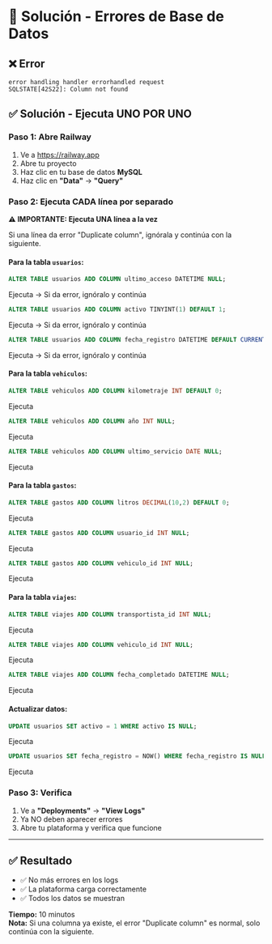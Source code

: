 # 🔧 Solución - Errores de Base de Datos

## ❌ Error

```
error handling handler errorhandled request
SQLSTATE[42S22]: Column not found
```

## ✅ Solución - Ejecuta UNO POR UNO

### Paso 1: Abre Railway

1. Ve a https://railway.app
2. Abre tu proyecto
3. Haz clic en tu base de datos **MySQL**
4. Haz clic en **"Data"** → **"Query"**

### Paso 2: Ejecuta CADA línea por separado

**⚠️ IMPORTANTE: Ejecuta UNA línea a la vez**

Si una línea da error "Duplicate column", ignórala y continúa con la siguiente.

#### Para la tabla `usuarios`:
```sql
ALTER TABLE usuarios ADD COLUMN ultimo_acceso DATETIME NULL;
```
Ejecuta → Si da error, ignóralo y continúa

```sql
ALTER TABLE usuarios ADD COLUMN activo TINYINT(1) DEFAULT 1;
```
Ejecuta → Si da error, ignóralo y continúa

```sql
ALTER TABLE usuarios ADD COLUMN fecha_registro DATETIME DEFAULT CURRENT_TIMESTAMP;
```
Ejecuta → Si da error, ignóralo y continúa

#### Para la tabla `vehiculos`:
```sql
ALTER TABLE vehiculos ADD COLUMN kilometraje INT DEFAULT 0;
```
Ejecuta

```sql
ALTER TABLE vehiculos ADD COLUMN año INT NULL;
```
Ejecuta

```sql
ALTER TABLE vehiculos ADD COLUMN ultimo_servicio DATE NULL;
```
Ejecuta

#### Para la tabla `gastos`:
```sql
ALTER TABLE gastos ADD COLUMN litros DECIMAL(10,2) DEFAULT 0;
```
Ejecuta

```sql
ALTER TABLE gastos ADD COLUMN usuario_id INT NULL;
```
Ejecuta

```sql
ALTER TABLE gastos ADD COLUMN vehiculo_id INT NULL;
```
Ejecuta

#### Para la tabla `viajes`:
```sql
ALTER TABLE viajes ADD COLUMN transportista_id INT NULL;
```
Ejecuta

```sql
ALTER TABLE viajes ADD COLUMN vehiculo_id INT NULL;
```
Ejecuta

```sql
ALTER TABLE viajes ADD COLUMN fecha_completado DATETIME NULL;
```
Ejecuta

#### Actualizar datos:
```sql
UPDATE usuarios SET activo = 1 WHERE activo IS NULL;
```
Ejecuta

```sql
UPDATE usuarios SET fecha_registro = NOW() WHERE fecha_registro IS NULL;
```
Ejecuta

### Paso 3: Verifica

1. Ve a **"Deployments"** → **"View Logs"**
2. Ya NO deben aparecer errores
3. Abre tu plataforma y verifica que funcione

---

## ✅ Resultado

- ✅ No más errores en los logs
- ✅ La plataforma carga correctamente
- ✅ Todos los datos se muestran

**Tiempo:** 10 minutos  
**Nota:** Si una columna ya existe, el error "Duplicate column" es normal, solo continúa con la siguiente.
